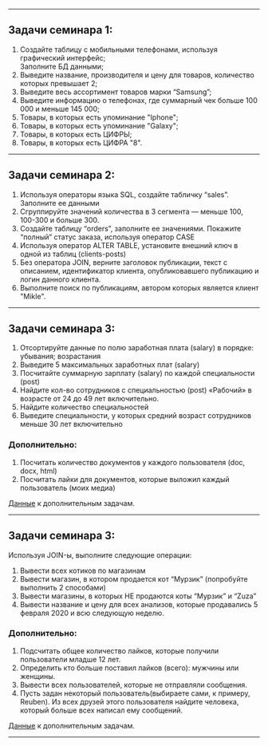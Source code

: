 _____________________________________________
## Задачи семинара 1:
1. Создайте таблицу с мобильными телефонами, используя графический интерфейс;  
Заполните БД данными;
2. Выведите название, производителя и цену для товаров, количество которых превышает 2;
3. Выведите весь ассортимент товаров марки “Samsung”;
4. Выведите информацию о телефонах, где суммарный чек больше 100 000 и меньше 145 000;
5. Товары, в которых есть упоминание "Iphone";
6. Товары, в которых есть упоминание "Galaxy";
7. Товары, в которых есть ЦИФРЫ;
8. Товары, в которых есть ЦИФРА "8".
_____________________________________________
## Задачи семинара 2:
1. Используя операторы языка SQL, создайте табличку “sales”. Заполните ее данными
2. Сгруппируйте значений количества в 3 сегмента — меньше 100, 100-300 и больше 300.
3. Создайте таблицу “orders”, заполните ее значениями. Покажите “полный” статус заказа, используя оператор CASE
4. Используя оператор ALTER TABLE, установите внешний ключ в одной из таблиц (clients-posts)
5. Без оператора JOIN, верните заголовок публикации, текст с описанием, идентификатор клиента, опубликовавшего публикацию и логин данного клиента.
6. Выполните поиск по публикациям, автором которых является клиент "Mikle".
_________________________________________________
## Задачи семинара 3:
1. Отсортируйте данные по полю заработная плата (salary) в порядке: убывания; возрастания
2. Выведите 5 максимальных заработных плат (salary)
3. Посчитайте суммарную зарплату (salary) по каждой специальности (роst)
4. Найдите кол-во сотрудников с специальностью (post) «Рабочий» в возрасте от 24 до 49 лет включительно.
5. Найдите количество специальностей
6. Выведите специальности, у которых средний возраст сотрудников меньше 30 лет включительно
### Дополнительно:
1. Посчитать количество документов у каждого пользователя (doc, docx, html)
2. Посчитать лайки для документов, которые выложил каждый пользователь (моих медиа)  
 
[Данные](https://pollen-attempt-4ac.notion.site/c448e32ae1344f22b1deae7f42c8b57f) к дополнительным задачам.
____________________________________________
## Задачи семинара 3:
Используя JOIN-ы, выполните следующие операции:
1. Вывести всех котиков по магазинам
2. Вывести магазин, в котором продается кот “Мурзик” (попробуйте выполнить 2 способами)
3. Вывести магазины, в которых НЕ продаются коты “Мурзик” и “Zuza”
4. Вывести название и цену для всех анализов, которые продавались 5 февраля 2020 и всю следующую неделю.
### Дополнительно:

1. Подсчитать общее количество лайков, которые получили пользователи младше 12 лет.
2. Определить кто больше поставил лайков (всего): мужчины или женщины.
3. Вывести всех пользователей, которые не отправляли сообщения.
4. Пусть задан некоторый пользователь(выбираете сами, к примеру, Reuben). Из всех друзей этого пользователя найдите человека, который больше всех написал ему сообщений.

[Данные](https://pollen-attempt-4ac.notion.site/c448e32ae1344f22b1deae7f42c8b57f) к дополнительным задачам.
____________________________________________